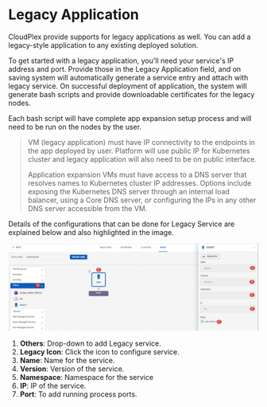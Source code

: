 # Legacy Application

CloudPlex provide supports for legacy applications as well. You can add a legacy-style application to any existing deployed solution.

To get started with a legacy application, you'll need your service's IP address and port. Provide those in the Legacy Application field, and on saving system will automatically generate a service entry and attach with legacy service.  On successful deployment of application, the system will generate bash scripts and provide downloadable certificates for the legacy nodes. 

Each bash script will have complete app expansion setup process and will need to be run on the nodes by the user.

> VM (legacy application) must have IP connectivity to the endpoints in the app deployed by user. Platform will use public IP for Kubernetes cluster and legacy application will also need to be on public interface.
>
> Application expansion VMs must have access to a DNS server that resolves names to Kubernetes cluster IP addresses. Options include exposing the Kubernetes DNS server through an internal load balancer, using a Core DNS server, or configuring the IPs in any other DNS server accessible from the VM.

Details of the configurations that can be done for Legacy Service are explained below and also highlighted in the image.

![1](imgs\1.jpg)

1. **Others**: Drop-down to add Legacy service.
2. **Legacy Icon**: Click the icon to configure service.
3. **Name**: Name for the service.
4. **Version**: Version of the service.
5. **Namespace**: Namespace for the service
6. **IP**: IP of the service.
7. **Port**: To add running process ports. 
